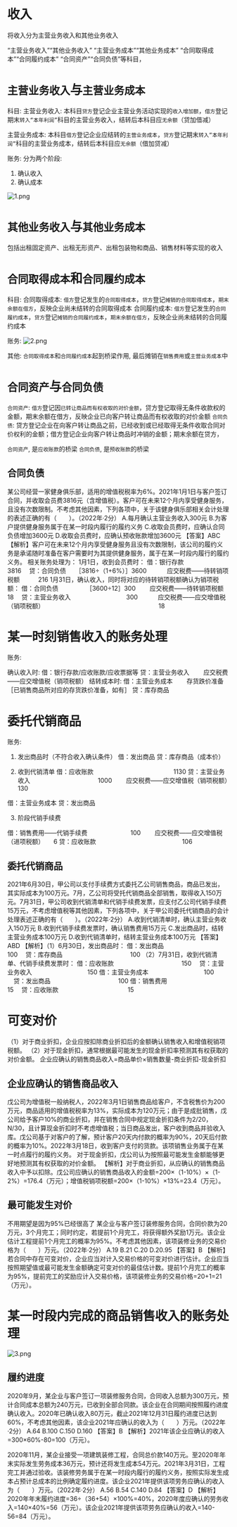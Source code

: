 
# 收入
将收入分为主营业务收入和其他业务收入

“主营业务收入”“其他业务收入”
“主营业务成本”“其他业务成本”
“合同取得成本”“合同履约成本”
“合同资产”“合同负债”等科目，


# `主营业务收入`与`主营业务成本`

科目:
主营业务收入: 本科目`贷方`登记企业主营业务活动实现的`收入增加额`，`借方`登记期末`转入“本年利润”`科目的主营业务收入，结转后本科目应`无余额`（贷加借减）

主营业务成本: 本科目`借方`登记企业应结转的`主营业务成本`，`贷方`登记期末`转入“本年利润”`科目的主营业务成本，结转后本科目应`无余额`（借加贷减）


账务:
分为两个阶段:
1. 确认收入
2. 确认成本


![1.png](1.png)


# `其他业务收入`与`其他业务成本`
包括出租固定资产、出租无形资产、出租包装物和商品、销售材料等实现的收入


# `合同取得成本`和`合同履约成本`

科目:
合同取得成本: `借方`登记发生的`合同取得成本`，`贷方`登记`摊销的合同取得成本`，`期末余额在借方`，反映企业尚未结转的合同取得成本
合同履约成本: `借方`登记发生的`合同履约成本`，`贷方`登记`摊销的合同履约成本`，`期末余额在借方`，反映企业尚未结转的合同履约成本

账务:
![2.png](2.png)

其他:
`合同取得成本`和`合同履约成本`起到桥梁作用, 最后摊销在`销售费用`或`主营业务成本`中



# `合同资产`与`合同负债`
`合同资产`: `借方`登记因`已转让商品而有权收取的对价金额`，贷方登记取得无条件收款权的金额，期末余额在借方，反映企业已向客户转让商品而有权收取的对价金额
`合同负债`: 贷方登记企业在向客户转让商品之前，已经收到或已经取得无条件收取合同对价权利的金额；借方登记企业向客户转让商品时冲销的金额；期末余额在贷方，

`合同资产`, 是`应收账款`的桥梁
`合同负债`, 是`预收账款`的桥梁


## 合同负债

某公司经营一家健身俱乐部，适用的增值税税率为6%。2021年1月1日与客户签订合同，并收取会员费3816元（含增值税）。客户可在未来12个月内享受健身服务，且没有次数限制。不考虑其他因素，下列各项中，关于该健身俱乐部相关会计处理的表述正确的有（　　）。（2022年·2分）
A.每月确认主营业务收入300元
B.为客户提供健身服务属于在某一时段内履行的履约义务
C.收取会员费时，应确认合同负债增加3600元
D.收取会员费时，应确认预收账款增加3600元
【答案】ABC
【解析】客户可在未来12个月内享受健身服务且没有次数限制，该公司的履约义务是承诺随时准备在客户需要时为其提供健身服务，属于在某一时段内履行的履约义务。
相关账务处理为：
1月1日，收到会员费时：
借：银行存款　　　　　　　　　　 3816
　贷：合同负债　　［3816÷（1+6%）］3600
　　　应交税费——待转销项税额　　　216
1月31日，确认收入，同时将对应的待转销项税额确认为销项税额：
借：合同负债　　　　　［3600÷12］300
　　应交税费——待转销项税额　　　 18
　贷：主营业务收入　　　　　　　　　300
　　　应交税费——应交增值税（销项税额）
　　　　　　　　　　　　　　　　　　 18


# 某一时刻销售收入的账务处理


账务:

确认收入时:
借：银行存款/应收账款/应收票据等
贷：主营业务收入
　　应交税费——应交增值税（销项税额）
结转成本时:
借：主营业务成本
　　存货跌价准备［已销售商品所对应的存货跌价准备，如有］
贷：库存商品



# 委托代销商品

账务:
1. 发出商品时（不符合收入确认条件）
    借：发出商品
    贷：库存商品（成本价）

2. 收到代销清单
借：应收账款　　　　　　　　　　　　　1130
贷：主营业务收入　　　　　　　　　　　1000
　　应交税费——应交增值税（销项税额）　130

借：主营业务成本
贷：发出商品

3. 阶段代销手续费

借：销售费用——代销手续费　　　　　　　100
　　应交税费——应交增值税（进项税额）　　6
贷：应收账款　　　　　　　　　　　　　　106



## 委托代销商品
2021年6月30日，甲公司以支付手续费方式委托乙公司销售商品，商品已发出，其实际成本为100万元。7月，乙公司将受托代销商品全部销售，取得收入150万元。7月31日，甲公司收到代销清单和代销手续费发票，应支付乙公司代销手续费15万元，不考虑增值税等其他因素，下列各项中，关于甲公司委托代销商品的会计处理表述正确的有（　　）。（2022年·2分）
A.收到代销清单时，确认主营业务收入150万元
B.收到代销手续费发票时，确认销售费用15万元
C.发出商品时，结转主营业务成本100万元
D.收到代销清单时，结转主营业务成本100万元
【答案】ABD
【解析】（1）6月30日，发出商品时：
借：发出商品　　　　　　　　　　　100
　贷：库存商品　　　　　　　　　　　100
（2）7月31日，收到代销清单、代销手续费发票时：
借：应收账款　　　　　　　　　　　150
　贷：主营业务收入　　　　　　　　　150
借：主营业务成本　　　　　　　　　100
　贷：发出商品　　　　　　　　　　　100
借：销售费用　　　　　　　　　　　 15
　贷：应收账款　　　　　　　　　　　 15





# 可变对价





（1）对于商业折扣，企业应按扣除商业折扣后的金额确认销售收入和增值税销项税额。
（2）对于现金折扣，通常根据最可能发生的现金折扣率预测其有权获取的对价金额。
企业应确认的销售商品收入=商品单价×销售数量-商业折扣-现金折扣



## 企业应确认的销售商品收入
戊公司为增值税一般纳税人，2022年3月1日销售商品给客户，不含税售价为200万元，商品适用的增值税税率为13%，实际成本为120万元；由于是成批销售，戊公司给予客户10%的商业折扣，并在销售合同中规定现金折扣条件为2/20，N/30，且计算现金折扣时不考虑增值税；当日商品发出，客户收到商品并验收入库。戊公司基于对客户的了解，预计客户20天内付款的概率为90%，20天后付款的概率为10%。2022年3月18日，收到客户支付的货款。该项销售业务属于在某一时点履行的履约义务。
对于现金折扣，戊公司认为按照最可能发生金额能够更好地预测其有权获取的对价金额。
【解析】对于商业折扣，从应确认的销售商品收入中予以扣除。戊公司应确认的销售商品收入的金额=200×（1-10%）×（1-2%）=176.4（万元）；增值税销项税额=200×（1-10%）×13%=23.4（万元）。

## 最可能发生对价

不用期望是因为95%已经很高了
某企业与客户签订装修服务合同，合同价款为20万元，3个月完工；同时约定，若提前1个月完工，将获得额外奖励1万元。该企业估计工程提前1个月完工的概率为95%。不考虑其他因素，该项装修业务的交易价格为（　　）万元。（2022年·2分）
A.19
B.21
C.20
D.20.95
【答案】B
【解析】若合同中存在可变对价，企业应当对计入交易价格的可变对价进行估计。企业应当按照期望值或最可能发生金额确定可变对价的最佳估计数。提前1个月完工的概率为95%，提前完工的奖励应计入交易价格，该项装修业务的交易价格=20+1=21（万元）。




# 某一时段内完成的商品销售收入的账务处理

![3.png](3.png)





## 履约进度

2020年9月，某企业与客户签订一项装修服务合同，合同收入总额为300万元，预计合同成本总额为240万元，已收到全部合同款。该企业在合同期间按照履约进度确认收入。2020年已确认收入80万元，截止2021年12月31日履约进度已达到60%，不考虑其他因素，该企业2021年应确认的收入为（　　）万元。（2022年·2分）
A.64
B.100
C.150
D.160
【答案】B
【解析】2021年该企业应确认的收入=300×60%-80=100（万元）。


2020年11月，某企业接受一项建筑装修工程，合同总价款140万元。至2020年年末实际发生劳务成本36万元，预计还将发生成本54万元。2021年3月31日，工程完工并通过验收。该装修劳务属于在某一时段内履行的履约义务，按照实际发生成本占预计总成本的比例确定履约进度。该企业2021年提供该项劳务应确认的收入为（　　）万元。（2022年·2分）
A.56
B.54
C.140
D.84
【答案】D
【解析】2020年年末履约进度=36÷（36+54）×100%=40%，2020年度应确认的劳务收入=140×40%=56（万元）。该企业2021年提供该项劳务应确认的收入=140-56=84（万元）。















